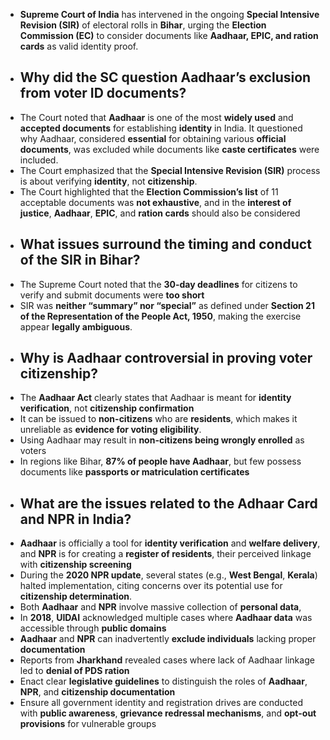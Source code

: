 - **Supreme Court of India** has intervened in the ongoing **Special Intensive Revision (SIR)** of electoral rolls in **Bihar**, urging the **Election Commission (EC)** to consider documents like **Aadhaar, EPIC, and ration cards** as valid identity proof.
- ## **Why did the SC question Aadhaar’s exclusion from voter ID documents?**
- The Court noted that **Aadhaar** is one of the most **widely used** and **accepted documents** for establishing **identity** in India. It questioned why Aadhaar, considered **essential** for obtaining various **official documents**, was excluded while documents like **caste certificates** were included.
- The Court emphasized that the **Special Intensive Revision (SIR)** process is about verifying **identity**, not **citizenship**.
- The Court highlighted that the **Election Commission’s list** of 11 acceptable documents was **not exhaustive**, and in the **interest of justice**, **Aadhaar**, **EPIC**, and **ration cards** should also be considered
- ## **What issues surround the timing and conduct of the SIR in Bihar?**
- The Supreme Court noted that the **30-day deadlines** for citizens to verify and submit documents were **too short**
- SIR was **neither “summary” nor “special”** as defined under **Section 21 of the Representation of the People Act, 1950**, making the exercise appear **legally ambiguous**.
- ## **Why is Aadhaar controversial in proving voter citizenship?**
- The **Aadhaar Act** clearly states that Aadhaar is meant for **identity verification**, not **citizenship confirmation**
- It can be issued to **non-citizens** who are **residents**, which makes it unreliable as **evidence for voting eligibility**.
- Using Aadhaar may result in **non-citizens being wrongly enrolled** as voters
- In regions like Bihar, **87% of people have Aadhaar**, but few possess documents like **passports or matriculation certificates**
- ## **What are the issues related to the Adhaar Card and NPR in India?**
- **Aadhaar** is officially a tool for **identity verification** and **welfare delivery**, and **NPR** is for creating a **register of residents**, their perceived linkage with **citizenship screening**
- During the **2020 NPR update**, several states (e.g., **West Bengal**, **Kerala**) halted implementation, citing concerns over its potential use for **citizenship determination**.
- Both **Aadhaar** and **NPR** involve massive collection of **personal data**,
- In **2018**, **UIDAI** acknowledged multiple cases where **Aadhaar data** was accessible through **public domains**
- **Aadhaar** and **NPR** can inadvertently **exclude individuals** lacking proper **documentation**
- Reports from **Jharkhand** revealed cases where lack of Aadhaar linkage led to **denial of PDS ration**
- Enact clear **legislative guidelines** to distinguish the roles of **Aadhaar**, **NPR**, and **citizenship documentation**
- Ensure all government identity and registration drives are conducted with **public awareness**, **grievance redressal mechanisms**, and **opt-out provisions** for vulnerable groups
